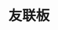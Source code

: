 ---
layout: links
title: 友联板
keywords: 链接
links:
  - rss: https://sakura.wrxinyue.org/atom.xml
  - rss: https://sakura.valaxy.site/atom.xml
  - rss: https://akorin.icu/atom.xml
random: true
comment: false
---
